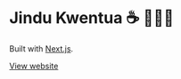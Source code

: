 # Jindu Kwentua ☕️ 🏄🏼‍♂️

Built with [Next.js](https://nextjs.org).

[View website](https://aarondunphy.com)
